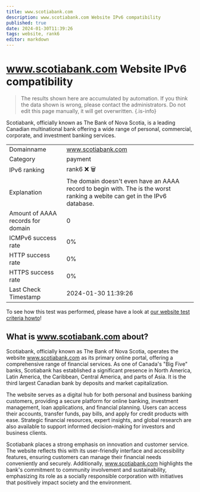 ```yaml
---
title: www.scotiabank.com
description: www.scotiabank.com Website IPv6 compatibility
published: true
date: 2024-01-30T11:39:26
tags: website, rank6
editor: markdown
---
```


# www.scotiabank.com Website IPv6 compatibility

> The results shown here are accumulated by automation. If you think the data shown is wrong, please contact the administrators. 
> Do not edit this page manually, it will get overwritten.
{.is-info}

Scotiabank, officially known as The Bank of Nova Scotia, is a leading Canadian multinational bank offering a wide range of personal, commercial, corporate, and investment banking services.


|   |   |
| - | - |
| Domainname | www.scotiabank.com
| Category | payment |
| IPv6 ranking | rank6 :x: :wastebasket: |
| Explanation | The domain doesn't even have an AAAA record to begin with. The is the worst ranking a webite can get in the IPv6 database. |
| Amount of AAAA records for domain | 0 |
| ICMPv6 success rate | 0%|
| HTTP success rate | 0% |
| HTTPS success rate | 0% |
| Last Check Timestamp | 2024-01-30 11:39:26 |

To see how this test was performed, please have a look at [our website test criteria howto](/howto/testcriteria/website)!


## What is www.scotiabank.com about?
Scotiabank, officially known as The Bank of Nova Scotia, operates the website www.scotiabank.com as its primary online portal, offering a comprehensive range of financial services. As one of Canada's "Big Five" banks, Scotiabank has established a significant presence in North America, Latin America, the Caribbean, Central America, and parts of Asia. It is the third largest Canadian bank by deposits and market capitalization.

The website serves as a digital hub for both personal and business banking customers, providing a secure platform for online banking, investment management, loan applications, and financial planning. Users can access their accounts, transfer funds, pay bills, and apply for credit products with ease. Strategic financial resources, expert insights, and global research are also available to support informed decision-making for investors and business clients.

Scotiabank places a strong emphasis on innovation and customer service. The website reflects this with its user-friendly interface and accessibility features, ensuring customers can manage their financial needs conveniently and securely. Additionally, www.scotiabank.com highlights the bank's commitment to community involvement and sustainability, emphasizing its role as a socially responsible corporation with initiatives that positively impact society and the environment.
